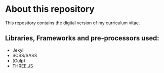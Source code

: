 # About this repository

This repository contains the digital version of my curriculum vitae.

## Libraries, Frameworks and pre-processors used:

  - Jekyll
  - SCSS/SASS
  - (Gulp)
  - THREE.JS
